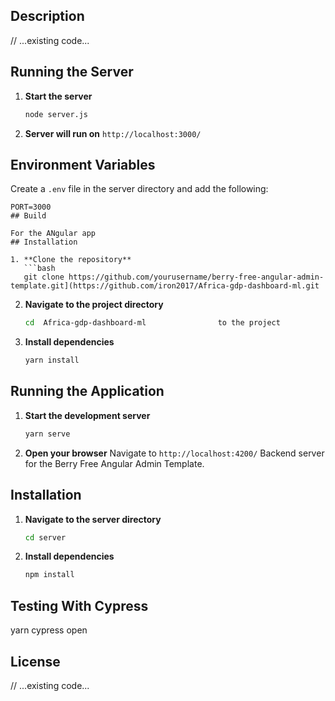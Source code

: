 ## Description

// ...existing code...
## Running the Server

1. **Start the server**
   ```bash
   node server.js
   ```
2. **Server will run on**
   `http://localhost:3000/`

## Environment Variables

Create a `.env` file in the server directory and add the following:

```
PORT=3000
## Build

For the ANgular app 
## Installation

1. **Clone the repository**
   ```bash
   git clone https://github.com/yourusername/berry-free-angular-admin-template.git](https://github.com/iron2017/Africa-gdp-dashboard-ml.git
   ```
2. **Navigate to the project directory**
   ```bash
   cd  Africa-gdp-dashboard-ml                to the project 
   ```
3. **Install dependencies**
   ```bash
   yarn install
   ```

## Running the Application

1. **Start the development server**
   ```bash
   yarn serve
   ```
2. **Open your browser**
   Navigate to `http://localhost:4200/`
Backend server for the Berry Free Angular Admin Template.

## Installation

1. **Navigate to the server directory**
   ```bash
   cd server
   ```
2. **Install dependencies**
   ```bash
   npm install
## Testing  With Cypress
yarn cypress open 



## License

// ...existing code...
